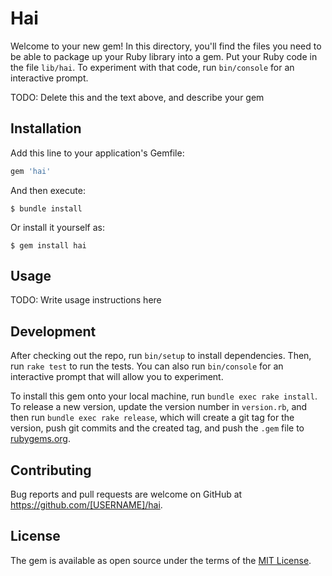 # Hai

Welcome to your new gem! In this directory, you'll find the files you need to be able to package up your Ruby library into a gem. Put your Ruby code in the file `lib/hai`. To experiment with that code, run `bin/console` for an interactive prompt.

TODO: Delete this and the text above, and describe your gem

## Installation

Add this line to your application's Gemfile:

```ruby
gem 'hai'
```

And then execute:

    $ bundle install

Or install it yourself as:

    $ gem install hai

## Usage

TODO: Write usage instructions here

## Development

After checking out the repo, run `bin/setup` to install dependencies. Then, run `rake test` to run the tests. You can also run `bin/console` for an interactive prompt that will allow you to experiment.

To install this gem onto your local machine, run `bundle exec rake install`. To release a new version, update the version number in `version.rb`, and then run `bundle exec rake release`, which will create a git tag for the version, push git commits and the created tag, and push the `.gem` file to [rubygems.org](https://rubygems.org).

## Contributing

Bug reports and pull requests are welcome on GitHub at https://github.com/[USERNAME]/hai.

## License

The gem is available as open source under the terms of the [MIT License](https://opensource.org/licenses/MIT).
